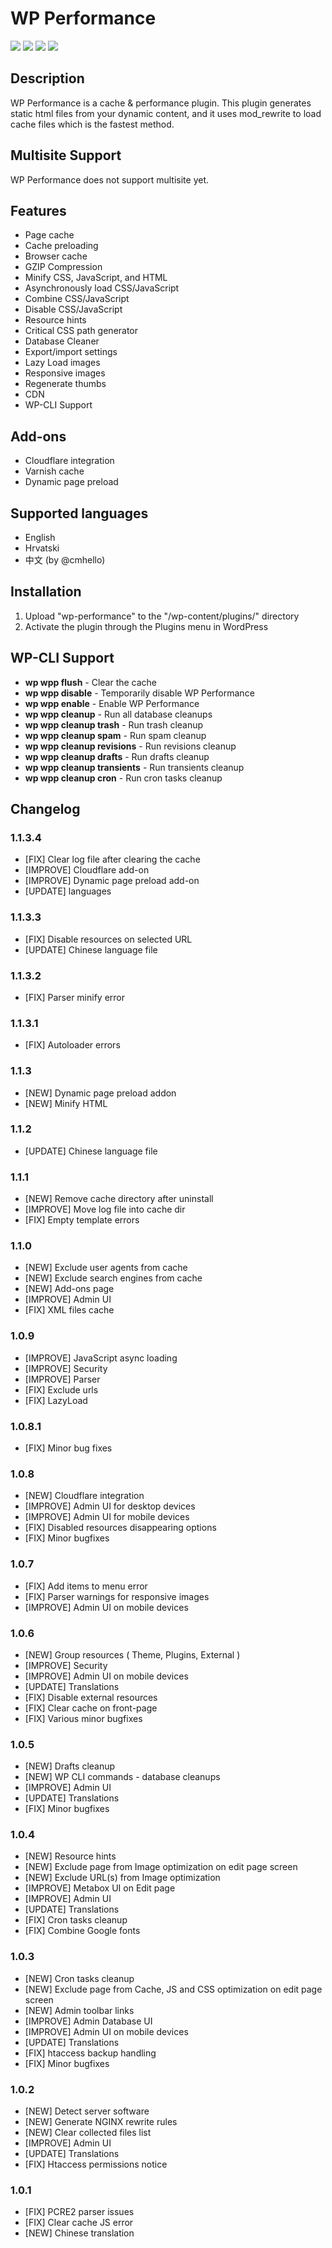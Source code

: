 # WP Performance #

[![](https://img.shields.io/wordpress/plugin/tested/wp-performance.svg)](https://wordpress.org/plugins/wp-performance) [![](https://img.shields.io/wordpress/plugin/stars/wp-performance.svg)](https://wordpress.org/plugins/wp-performance) [![](https://img.shields.io/wordpress/plugin/dt/wp-performance.svg)](https://wordpress.org/plugins/wp-performance) [![](https://img.shields.io/wordpress/plugin/v/wp-performance.svg)](https://wordpress.org/plugins/wp-performance)

## Description ##

WP Performance is a cache & performance plugin.
This plugin generates static html files from your dynamic content, and it uses mod_rewrite to load cache files which is the fastest method.

## Multisite Support ##
WP Performance does not support multisite yet.

## Features ##

* Page cache
* Cache preloading
* Browser cache
* GZIP Compression
* Minify CSS, JavaScript, and HTML
* Asynchronously load CSS/JavaScript
* Combine CSS/JavaScript
* Disable CSS/JavaScript
* Resource hints
* Critical CSS path generator
* Database Cleaner
* Export/import settings
* Lazy Load images
* Responsive images
* Regenerate thumbs
* CDN
* WP-CLI Support

## Add-ons ##

* Cloudflare integration
* Varnish cache
* Dynamic page preload


## Supported languages ##

* English
* Hrvatski
* 中文 (by @cmhello)

## Installation ##

1. Upload "wp-performance" to the "/wp-content/plugins/" directory
2. Activate the plugin through the Plugins menu in WordPress


## WP-CLI Support ##

* **wp wpp flush** - Clear the cache
* **wp wpp disable** - Temporarily disable WP Performance
* **wp wpp enable** - Enable WP Performance
* **wp wpp cleanup** - Run all database cleanups
* **wp wpp cleanup trash** - Run trash cleanup
* **wp wpp cleanup spam** - Run spam cleanup
* **wp wpp cleanup revisions** - Run revisions cleanup
* **wp wpp cleanup drafts** - Run drafts cleanup
* **wp wpp cleanup transients** - Run transients cleanup
* **wp wpp cleanup cron** - Run cron tasks cleanup


## Changelog ##

### 1.1.3.4 ###
* [FIX] Clear log file after clearing the cache
* [IMPROVE] Cloudflare add-on
* [IMPROVE] Dynamic page preload add-on
* [UPDATE] languages

### 1.1.3.3 ###
* [FIX] Disable resources on selected URL
* [UPDATE] Chinese language file

### 1.1.3.2 ###
* [FIX] Parser minify error

### 1.1.3.1 ###
* [FIX] Autoloader errors

### 1.1.3 ###
* [NEW] Dynamic page preload addon
* [NEW] Minify HTML

### 1.1.2 ###
* [UPDATE] Chinese language file

### 1.1.1 ###
* [NEW] Remove cache directory after uninstall
* [IMPROVE] Move log file into cache dir
* [FIX] Empty template errors

### 1.1.0 ###
* [NEW] Exclude user agents from cache
* [NEW] Exclude search engines from cache
* [NEW] Add-ons page
* [IMPROVE] Admin UI
* [FIX] XML files cache

### 1.0.9 ###
* [IMPROVE] JavaScript async loading
* [IMPROVE] Security
* [IMPROVE] Parser
* [FIX] Exclude urls
* [FIX] LazyLoad


### 1.0.8.1 ###
* [FIX] Minor bug fixes

### 1.0.8 ###
* [NEW] Cloudflare integration
* [IMPROVE] Admin UI for desktop devices
* [IMPROVE] Admin UI for mobile devices
* [FIX] Disabled resources disappearing options
* [FIX] Minor bugfixes

### 1.0.7 ###
* [FIX] Add items to menu error
* [FIX] Parser warnings for responsive images
* [IMPROVE] Admin UI on mobile devices

### 1.0.6 ###
* [NEW] Group resources ( Theme, Plugins, External )
* [IMPROVE] Security
* [IMPROVE] Admin UI on mobile devices
* [UPDATE] Translations
* [FIX] Disable external resources
* [FIX] Clear cache on front-page
* [FIX] Various minor bugfixes

### 1.0.5 ###
* [NEW] Drafts cleanup
* [NEW] WP CLI commands - database cleanups
* [IMPROVE] Admin UI
* [UPDATE] Translations
* [FIX] Minor bugfixes

### 1.0.4 ###
* [NEW] Resource hints
* [NEW] Exclude page from Image optimization on edit page screen
* [NEW] Exclude URL(s) from Image optimization
* [IMPROVE] Metabox UI on Edit page
* [IMPROVE] Admin UI
* [UPDATE] Translations
* [FIX] Cron tasks cleanup
* [FIX] Combine Google fonts

### 1.0.3 ###
* [NEW] Cron tasks cleanup
* [NEW] Exclude page from Cache, JS and CSS optimization on edit page screen
* [NEW] Admin toolbar links
* [IMPROVE] Admin Database UI
* [IMPROVE] Admin UI on mobile devices
* [UPDATE] Translations
* [FIX] htaccess backup handling
* [FIX] Minor bugfixes

### 1.0.2 ###
* [NEW] Detect server software
* [NEW] Generate NGINX rewrite rules
* [NEW] Clear collected files list
* [IMPROVE] Admin UI
* [UPDATE] Translations
* [FIX] Htaccess permissions notice

### 1.0.1 ###
* [FIX] PCRE2 parser issues
* [FIX] Clear cache JS error
* [NEW] Chinese translation